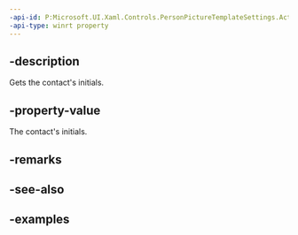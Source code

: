 ```yaml
---
-api-id: P:Microsoft.UI.Xaml.Controls.PersonPictureTemplateSettings.ActualInitials
-api-type: winrt property
---
```


## -description

Gets the contact's initials.

## -property-value

The contact's initials.

## -remarks

## -see-also

## -examples

